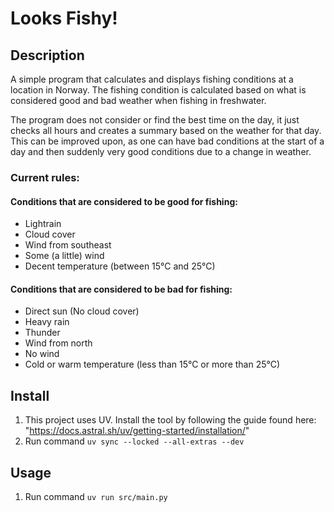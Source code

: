# Looks Fishy! 

## Description
A simple program that calculates and displays fishing conditions at a location in Norway. The fishing condition is calculated based on what is considered good and bad weather when fishing in freshwater.

The program does not consider or find the best time on the day, it just checks all hours and creates a summary based on the weather for that day. This can be improved upon, as one can have bad conditions at the start of a day and then suddenly very good conditions due to a change in weather. 

### Current rules:
#### Conditions that are considered to be good for fishing:
* Lightrain
* Cloud cover
* Wind from southeast
* Some (a little) wind
* Decent temperature (between 15°C and 25°C)

#### Conditions that are considered to be bad for fishing:
* Direct sun (No cloud cover)
* Heavy rain
* Thunder
* Wind from north
* No wind
* Cold or warm temperature (less than 15°C or more than 25°C)


## Install
1. This project uses UV. Install the tool by following the guide found here: "https://docs.astral.sh/uv/getting-started/installation/"
2. Run command `uv sync --locked --all-extras --dev`

## Usage
1. Run command `uv run src/main.py`


